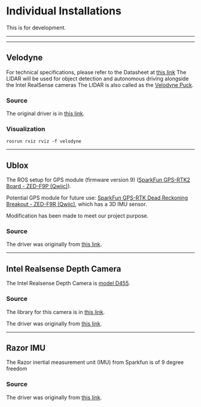 # Individual Installations

This is for development.

---
---

## Velodyne
For technical specifications, please refer to the Datasheet at [this link](https://velodynelidar.com/downloads/#datasheets%20first)
The LIDAR will be used for object detection and autonomous driving alongside the Intel RealSense cameras
The LIDAR is also called as the [Velodyne Puck](https://velodynelidar.com/products/puck/).

### Source

The original driver is in [this link](http://wiki.ros.org/velodyne).

### Visualization
`rosrun rviz rviz -f velodyne`


---

## Ublox

The ROS setup for GPS module (firmware version 9) ([SparkFun GPS-RTK2 Board - ZED-F9P (Qwiic)](https://www.sparkfun.com/products/15136)).

Potential GPS module for future use: [SparkFun GPS-RTK Dead Reckoning Breakout - ZED-F9R (Qwiic)](https://www.sparkfun.com/products/16344), which has a 3D IMU sensor.

Modification has been made to meet our project purpose.

### Source

The driver was originally from [this link](https://github.com/KumarRobotics/ublox).

---

## Intel Realsense Depth Camera

The Intel Realsense Depth Camera is [model D455](https://www.intelrealsense.com/depth-camera-d455/). 

### Source

The library for this camera is in [this link](http://wiki.ros.org/RealSense).

The driver was originally from [this link](http://wiki.ros.org/realsense_camera).

---

## Razor IMU

The Razor inertial measurement unit (IMU) from Sparkfun is of 9 degree freedom

### Source

The driver was originally from [this link](http://wiki.ros.org/razor_imu_9dof).


